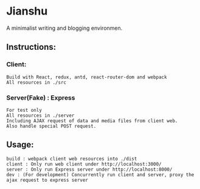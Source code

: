 # Jianshu
A minimalist writing and blogging environmen.
## Instructions:
### Client: 

```
Build with React, redux, antd, react-router-dom and webpack
All resources in ./src
```

### Server(Fake) : Express

```
For test only
All resources in ./server
Including AJAX request of data and media files from client web.
Also handle special POST request.
```

## Usage:
```
build : webpack client web resources into ./dist
client : Only run web client under http://localhost:3000/
server : Only run Express server under http://localhost:8000/
dev : (For development) Concurrently run client and server, proxy the ajax request to express server
```